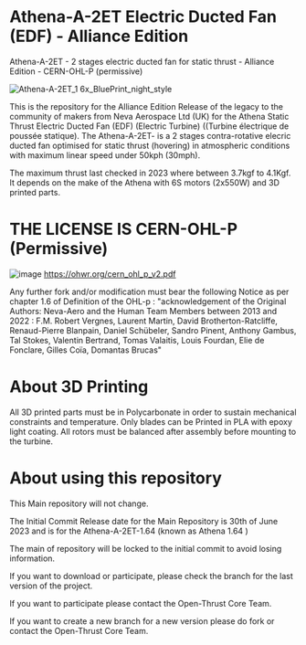 # Athena-A-2ET Electric Ducted Fan (EDF) -  Alliance Edition
Athena-A-2ET - 2 stages electric ducted fan for static thrust - Alliance Edition - CERN-OHL-P (permissive)

![Athena-A-2ET_1 6x_BluePrint_night_style](https://github.com/Alliance-Open-Thrust/Athena-A-2ET-1.64_Alliance/assets/24481026/82b73361-a380-490d-9527-6b23617052e6)

This is the repository for the Alliance Edition Release of the legacy to the community of makers from Neva Aerospace Ltd (UK) for the Athena Static Thrust Electric Ducted Fan (EDF) (Electric Turbine) ((Turbine électrique de poussée statique).
The Athena-A-2ET- is a 2 stages contra-rotative elecric ducted fan optimised for static thrust (hovering) in atmospheric conditions with maximum linear speed under 50kph (30mph).

The maximum thrust last checked in 2023 where between 3.7kgf to 4.1Kgf. It depends on the make of the Athena with 6S motors (2x550W) and 3D printed parts.


# THE LICENSE IS CERN-OHL-P (Permissive)
![image](https://github.com/Alliance-Open-Thrust/Athena-A-2ET-1.64_Alliance/assets/24481026/a52f917a-47ed-49f7-9073-155290a58159)
https://ohwr.org/cern_ohl_p_v2.pdf

Any further fork and/or modification must bear the following Notice as per chapter 1.6 of Definition of the OHL-p :
"acknowledgement of the Original Authors: Neva-Aero and the Human Team Members between 2013 and 2022 : F.M. Robert Vergnes, Laurent Martin, David Brotherton-Ratcliffe, Renaud-Pierre Blanpain, Daniel Schübeler, Sandro Pinent, Anthony Gambus, Tal Stokes, Valentin Bertrand, Tomas Valaitis, Louis Fourdan, Elie de Fonclare, Gilles Coïa, Domantas Brucas"


# About 3D Printing
All 3D printed parts must be in Polycarbonate in order to sustain mechanical constraints and temperature.
Only blades can be Printed in PLA with epoxy light coating.
All rotors must be balanced after assembly before mounting to the turbine.


# About using this repository
This Main repository will not change.

The Initial Commit Release date for the Main Repository is 30th of June 2023 and is for the Athena-A-2ET-1.64 (known as Athena 1.64 )

The main of repository will be locked to the initial commit to avoid losing information.

If you want to download or participate, please check the branch for the last version of the project.

If you want to participate please contact the Open-Thrust Core Team.

If you want to create a new branch for a new version please do fork or contact the Open-Thrust Core Team.

